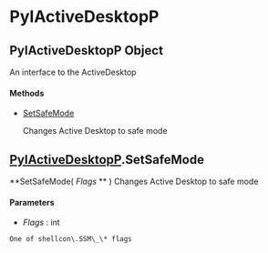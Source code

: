 # PyIActiveDesktopP

## PyIActiveDesktopP Object

An interface to the ActiveDesktop

#### Methods


  - [SetSafeMode](PyIActiveDesktopP.md#pyiactivedesktoppsetsafemode)

    Changes Active Desktop to safe mode&nbsp;

## [PyIActiveDesktopP](#pyiactivedesktopp)\.SetSafeMode

 **SetSafeMode\( *Flags* ** \)
Changes Active Desktop to safe mode

#### Parameters


  -  *Flags* : int

    One of shellcon\.SSM\_\* flags